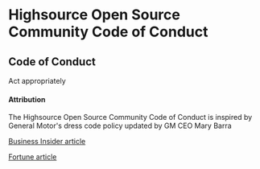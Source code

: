 # Highsource Open Source Community Code of Conduct

## Code of Conduct

Act appropriately

#### Attribution

The Highsource Open Source Community Code of Conduct is inspired by General Motor's dress code policy updated by GM CEO Mary Barra

[Business Insider article](https://www.businessinsider.com/gm-ceo-mary-barra-on-changing-gms-dress-code-2015-3)

[Fortune article](http://fortune.com/2014/09/18/mary-barra-general-motors/)

